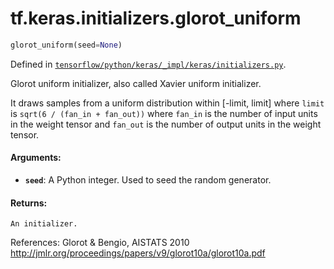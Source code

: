 <div itemscope itemtype="http://developers.google.com/ReferenceObject">
<meta itemprop="name" content="tf.keras.initializers.glorot_uniform" />
</div>

# tf.keras.initializers.glorot_uniform

``` python
glorot_uniform(seed=None)
```



Defined in [`tensorflow/python/keras/_impl/keras/initializers.py`](https://www.tensorflow.org/code/tensorflow/python/keras/_impl/keras/initializers.py).

Glorot uniform initializer, also called Xavier uniform initializer.

It draws samples from a uniform distribution within [-limit, limit]
where `limit` is `sqrt(6 / (fan_in + fan_out))`
where `fan_in` is the number of input units in the weight tensor
and `fan_out` is the number of output units in the weight tensor.

#### Arguments:

* <b>`seed`</b>: A Python integer. Used to seed the random generator.


#### Returns:

    An initializer.

References:
    Glorot & Bengio, AISTATS 2010
    http://jmlr.org/proceedings/papers/v9/glorot10a/glorot10a.pdf